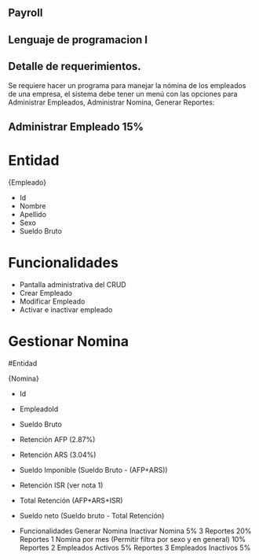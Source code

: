 ## Payroll
## Lenguaje de programacion I
## Detalle de requerimientos.

Se requiere hacer un programa para manejar la nómina de
los empleados de una empresa, el sistema debe tener un
menú con las opciones para Administrar Empleados,
Administrar Nomina, Generar Reportes:


## Administrar Empleado 15%

# Entidad

{Empleado}
- Id
- Nombre
- Apellido
- Sexo
- Sueldo Bruto

# Funcionalidades

- Pantalla administrativa del CRUD
- Crear Empleado 
- Modificar Empleado 
- Activar e inactivar empleado 

# Gestionar Nomina 

#Entidad

{Nomina}
- Id
- EmpleadoId
- Sueldo Bruto
- Retención AFP (2.87%)
- Retención ARS (3.04%)
- Sueldo Imponible (Sueldo Bruto - (AFP+ARS))
- Retención ISR (ver nota 1)
- Total Retención (AFP+ARS+ISR)
- Sueldo neto (Sueldo bruto - Total Retención)

- Funcionalidades Generar Nomina 
Inactivar Nomina 5%
3 Reportes 20%
Reportes 1 Nomina por mes (Permitir filtra por sexo y en general) 10%
Reportes 2 Empleados Activos 5%
Reportes 3 Empleados Inactivos 5%


